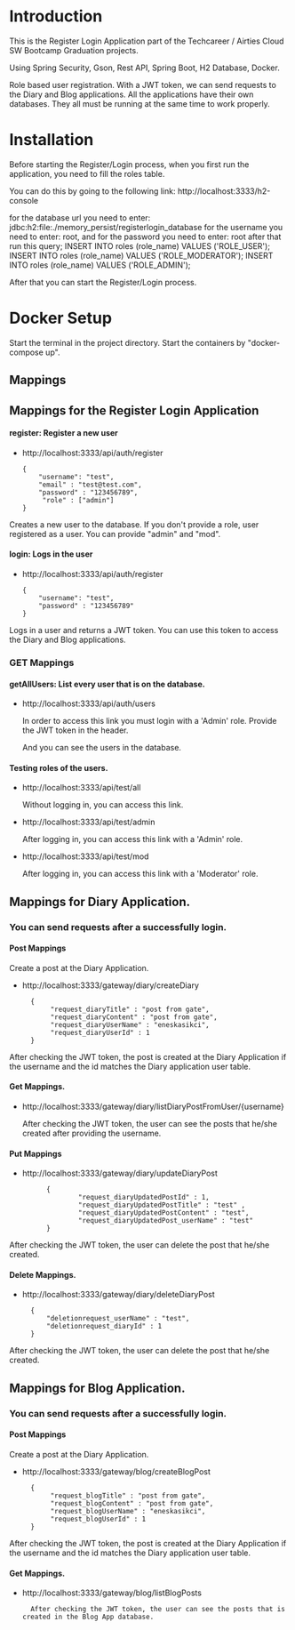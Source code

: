 # Introduction

This is the Register Login Application part of the Techcareer / Airties Cloud SW Bootcamp Graduation projects.

Using Spring Security, Gson, Rest API, Spring Boot, H2 Database, Docker.

Role based user registration. With a JWT token, we can send requests to the Diary and Blog applications.
All the applications have their own databases.
They all must be running at the same time to work properly.

# Installation

Before starting the Register/Login process, when you first run the application, you need to fill the roles table.

You can do this by going to the following link:
http://localhost:3333/h2-console

for the database url you need to enter: jdbc:h2:file:./memory_persist/registerlogin_database
for the username you need to enter: root, and for the password you need to enter: root
after that run this query;
INSERT INTO roles (role_name) VALUES ('ROLE_USER');
INSERT INTO roles (role_name) VALUES ('ROLE_MODERATOR');
INSERT INTO roles (role_name) VALUES ('ROLE_ADMIN');

After that you can start the Register/Login process.

# Docker Setup

Start the terminal in the project directory. Start the containers by "docker-compose up".

## Mappings

## Mappings for the Register Login Application

#### register: Register a new user

- http://localhost:3333/api/auth/register

      {
          "username": "test",
          "email" : "test@test.com",
          "password" : "123456789",
           "role" : ["admin"]
      }

Creates a new user to the database. If you don't provide a role, user registered as a user. You can provide "admin" and "mod".

#### login: Logs in the user
- http://localhost:3333/api/auth/register

      {
          "username": "test",
          "password" : "123456789"
      }

Logs in a user and returns a JWT token. You can use this token to access the Diary and Blog applications.

### GET Mappings

#### getAllUsers: List every user that is on the database.

- http://localhost:3333/api/auth/users

   In order to access this link you must login with a 'Admin' role. Provide the JWT token in the header.

    And you can see the users in the database.

#### Testing roles of the users.
- http://localhost:3333/api/test/all

    Without logging in, you can access this link.

- http://localhost:3333/api/test/admin

    After logging in, you can access this link with a 'Admin' role.

- http://localhost:3333/api/test/mod

    After logging in, you can access this link with a 'Moderator' role.


## Mappings for Diary Application.
### You can send requests after a successfully login.

#### Post Mappings
Create a post at the Diary Application.
- http://localhost:3333/gateway/diary/createDiary
    
        {
             "request_diaryTitle" : "post from gate",
             "request_diaryContent" : "post from gate",
             "request_diaryUserName" : "eneskasikci",
             "request_diaryUserId" : 1
        }

After checking the JWT token, the post is created at the Diary Application if the username and the id matches the Diary application user table.

#### Get Mappings.
- http://localhost:3333/gateway/diary/listDiaryPostFromUser/{username}

    After checking the JWT token, the user can see the posts that he/she created after providing the username.


#### Put Mappings

- http://localhost:3333/gateway/diary/updateDiaryPost
    
            {
                    "request_diaryUpdatedPostId" : 1,
                    "request_diaryUpdatedPostTitle" : "test" ,
                    "request_diaryUpdatedPostContent" : "test",
                    "request_diaryUpdatedPost_userName" : "test"
            }

After checking the JWT token, the user can delete the post that he/she created.

#### Delete Mappings.
- http://localhost:3333/gateway/diary/deleteDiaryPost

        {
            "deletionrequest_userName" : "test",
            "deletionrequest_diaryId" : 1
        }

After checking the JWT token, the user can delete the post that he/she created.

## Mappings for Blog Application.
### You can send requests after a successfully login.

#### Post Mappings
Create a post at the Diary Application.
- http://localhost:3333/gateway/blog/createBlogPost
    
        {
             "request_blogTitle" : "post from gate",
             "request_blogContent" : "post from gate",
             "request_blogUserName" : "eneskasikci",
             "request_blogUserId" : 1
        }

After checking the JWT token, the post is created at the Diary Application if the username and the id matches the Diary application user table.

#### Get Mappings.
- http://localhost:3333/gateway/blog/listBlogPosts
    
        After checking the JWT token, the user can see the posts that is created in the Blog App database.
